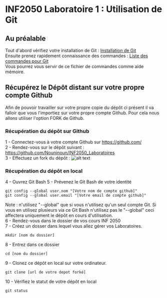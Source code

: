 # INF2050 Laboratoire 1 : Utilisation de Git

## Au préalable
Tout d'abord vérifiez votre installation de Git : [Installation de Git](GIT_installation.md)  
Ensuite prenez rapidement connaissance des commandes : [Liste des commandes pour Git](GIT_commandes.md)  
Vous pourrez vous servir de ce fichier de commandes comme aide mémoire.  


## Récupérez le Dépôt distant sur votre propre compte Github
Afin de pouvoir travailler sur votre propre copie du dépôt ci présent il va falloir que vous l'importiez sur votre propre compte Github.
Pour cela nous allons utiliser l'option FORK de Github.

### Récupération du dépôt sur Github
1 - Connectez-vous à votre compte Github sur https://github.com/  
2 - Rendez-vous sur le dépôt suivant : https://github.com/Nouninoun/INF2050_Laboratoires  
3 - Effectuez un fork du dépôt : ![alt text](https://github.com/Nouninoun/INF2050_Laboratoires/blob/master/Lab1/img/lab1_fork.png "Github fork")  

### Récupération du dépôt en local
4 - Ouvrez Git Bash
5 - Prévenez le Git Bash de votre identité
```
git config --global user.nom "[Votre nom de compte github]"
git config --global user.email "[Votre email de compte github]"
```
Note : n'utilisez "--global" que si vous n'utilisez qu'un seul compte Git. 
Si vous en utilisez plusieurs via ce Git Bash n'utilisez pas le "--global" ceci affectera uniquement le dépôt en cours d'utilisation.  
6 - Rendez-vous dans le dossier de vos cours INF 2050  
7 - Créez un dosser dans lequel vous allez gérer vos Laboratoires.  
```
mkdir [nom du dossier]
```
8 - Entrez dans ce dossier  
```
cd [nom du dossier]
```
9 - Clonez ce dépôt en local sur votre ordinateur.  
```
git clone [url de votre depot forké]
```
10 - Vérifiez le statut de votre dépôt en local  
```
git status
```
